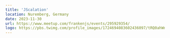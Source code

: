 ```yaml
---
title: 'JScalation'
location: Nuremberg, Germany
date: 2023-11-30
url: https://www.meetup.com/frankenjs/events/295929354/
logo: https://pbs.twimg.com/profile_images/1724694083602436097/tRQ0ahWn_400x400.jpg
---
```

